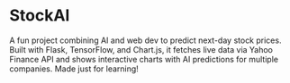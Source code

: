 # StockAI
A fun project combining AI and web dev to predict next-day stock prices. Built with Flask, TensorFlow, and Chart.js, it fetches live data via Yahoo Finance API and shows interactive charts with AI predictions for multiple companies. Made just for learning!
